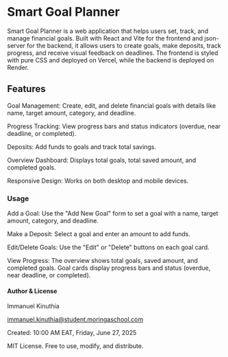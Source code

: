 # Smart Goal Planner

Smart Goal Planner is a web application that helps users set, track, and manage financial goals. Built with React and Vite for the frontend and json-server for the backend, it allows users to create goals, make deposits, track progress, and receive visual feedback on deadlines. The frontend is styled with pure CSS and deployed on Vercel, while the backend is deployed on Render.

## Features

Goal Management: Create, edit, and delete financial goals with details like name, target amount, category, and deadline.

Progress Tracking: View progress bars and status indicators (overdue, near deadline, or completed).

Deposits: Add funds to goals and track total savings.

Overview Dashboard: Displays total goals, total saved amount, and completed goals.

Responsive Design: Works on both desktop and mobile devices.

### Usage

Add a Goal: Use the "Add New Goal" form to set a goal with a name, target amount, category, and deadline.

Make a Deposit: Select a goal and enter an amount to add funds.

Edit/Delete Goals: Use the "Edit" or "Delete" buttons on each goal card.

View Progress: The overview shows total goals, saved amount, and completed goals. Goal cards display progress bars and status (overdue, near deadline, or completed).

#### Author & License

Immanuel Kinuthia

immanuel.kinuthia@student.moringaschool.com

Created: 10:00 AM EAT, Friday, June 27, 2025

MIT License. Free to use, modify, and distribute.